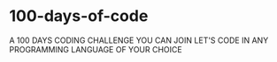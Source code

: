 # 100-days-of-code
A 100 DAYS CODING CHALLENGE
YOU CAN JOIN LET'S CODE IN ANY PROGRAMMING LANGUAGE OF YOUR CHOICE
